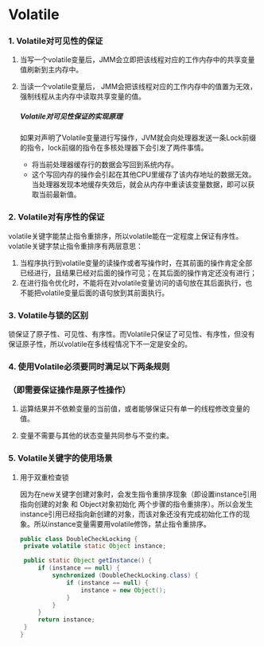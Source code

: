 # Volatile


### 1. Volatile对可见性的保证

1. 当写一个volatile变量后，JMM会立即把该线程对应的工作内存中的共享变量值刷新到主内存中。

2. 当读一个volatile变量后， JMM会把该线程对应的工作内存中的值置为无效，强制线程从主内存中读取共享变量的值。

    ##### Volatile对可见性保证的实现原理

    如果对声明了Volatile变量进行写操作，JVM就会向处理器发送一条Lock前缀的指令，lock前缀的指令在多核处理器下会引发了两件事情。
     - 将当前处理器缓存行的数据会写回到系统内存。
     - 这个写回内存的操作会引起在其他CPU里缓存了该内存地址的数据无效。当处理器发现本地缓存失效后，就会从内存中重读该变量数据，即可以获取当前最新值。

### 2. Volatile对有序性的保证

volatile关键字能禁止指令重排序，所以volatile能在一定程度上保证有序性。volatile关键字禁止指令重排序有两层意思：
 1. 当程序执行到volatile变量的读操作或者写操作时，在其前面的操作肯定全部已经进行，且结果已经对后面的操作可见；在其后面的操作肯定还没有进行；
 2. 在进行指令优化时，不能将在对volatile变量访问的语句放在其后面执行，也不能把volatile变量后面的语句放到其前面执行。

### 3. Volatile与锁的区别

锁保证了原子性、可见性、有序性。而Volatile只保证了可见性、有序性，但没有保证原子性，所以volatile在多线程情况下不一定是安全的。

### 4. 使用Volatile必须要同时满足以下两条规则

### （即需要保证操作是原子性操作）

1. 运算结果并不依赖变量的当前值，或者能够保证只有单一的线程修改变量的值。

2. 变量不需要与其他的状态变量共同参与不变约束。

### 5. Volatile关键字的使用场景

1. 用于双重检查锁

   因为在new关键字创建对象时，会发生指令重排序现象（即设置instance引用指向创建的对象  和 Object对象初始化 两个步骤的指令重排序）。所以会发生instance引用已经指向新创建的对象，而该对象还没有完成初始化工作的现象。所以instance变量需要用volatile修饰，禁止指令重排序。

   ```java
   public class DoubleCheckLocking {
   	private volatile static Object instance;
   
   	public static Object getInstance() {
   		if (instance == null) {
   			synchronized (DoubleCheckLocking.class) {
   				if (instance == null) {
   					instance = new Object();
   				}
   			}
   		}
   		return instance;
   	}
   }
   ```
